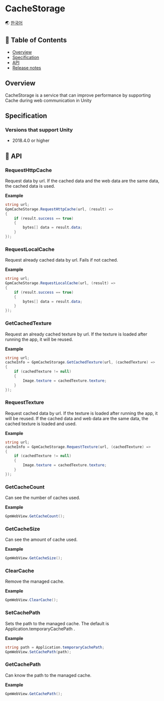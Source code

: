 # CacheStorage

🌏 [한국어](README.md)

## 🚩 Table of Contents

* [Overview](#overview)
* [Specification](#Specification)
* [API](#-api)
* [Release notes](./ReleaseNotes.en.md)

## Overview

CacheStorage is a service that can improve performance by supporting Cache during web communication in Unity


## Specification

### Versions that support Unity

* 2018.4.0 or higher

## 🔨 API

### RequestHttpCache

Request data by url.
If the cached data and the web data are the same data, the cached data is used.

**Example**
```cs
string url;
GpmCacheStorage.RequestHttpCache(url, (result) =>
{
	if (result.success == true)
	{
		bytes[] data = result.data;
	}
});
```

### RequestLocalCache

Request already cached data by url.
Fails if not cached.

**Example**
```cs
string url;
GpmCacheStorage.RequestLocalCache(url, (result) =>
{
	if (result.success == true)
	{
		bytes[] data = result.data;
	}
});
```

### GetCachedTexture

Request an already cached texture by url.
If the texture is loaded after running the app, it will be reused.

**Example**
```cs
string url;
cacheInfo = GpmCacheStorage.GetCachedTexture(url, (cachedTexture) =>
{
	if (cachedTexture != null)
	{
		Image.texture = cachedTexture.texture;
	}
});
```


### RequestTexture

Request cached data by url.
If the texture is loaded after running the app, it will be reused.
If the cached data and web data are the same data, the cached texture is loaded and used.

**Example**
```cs
string url;
cacheInfo = GpmCacheStorage.RequestTexture(url, (cachedTexture) =>
{
	if (cachedTexture != null)
	{
		Image.texture = cachedTexture.texture;
	}
});
```

### GetCacheCount

Can see the number of caches used.

**Example**
```cs
GpmWebView.GetCacheCount();
```

### GetCacheSize
Can see the amount of cache used.

**Example**
```cs
GpmWebView.GetCacheSize();
```

### ClearCache

Remove the managed cache.

**Example**
```cs
GpmWebView.ClearCache();
```

### SetCachePath

Sets the path to the managed cache.
The default is Application.temporaryCachePath .

**Example**
```cs
string path = Application.temporaryCachePath;
GpmWebView.SetCachePath(path);
```

### GetCachePath

Can know the path to the managed cache.

**Example**
```cs
GpmWebView.GetCachePath();
```